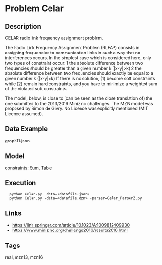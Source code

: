 # Problem Celar
## Description
CELAR radio link frequency assignment problem.

The Radio Link Frequency Assignment Problem (RLFAP) consists in assigning frequencies to communication links
in such a way that no interferences  occurs.
In the simplest case which is considered here, only two types of constraint occur:
  1 the absolute difference between two frequencies should be greater than a given number k (|x-y|>k)
  2 the absolute difference between two frequencies should exactly be equal to a given number k (|x-y|=k)
If there is no solution, (1) become soft constraints while (2) remain hard constraints,
and you have to minimize a weighted sum of the violated soft constraints.

The model, below, is close to (can be seen as the close translation of) the one submitted to the 2013/2016 Minizinc challenges.
The MZN model was proposed by Simon de Givry.
No Licence was explicitly mentioned (MIT Licence assumed).

## Data Example
  graph11.json

## Model
  constraints: [Sum](http://pycsp.org/documentation/constraints/Sum), [Table](http://pycsp.org/documentation/constraints/Table)

## Execution
```
  python Celar.py -data=<datafile.json>
  python Celar.py -data=<datafile.dzn> -parser=Celar_ParserZ.py
```

## Links
  - https://link.springer.com/article/10.1023/A:1009812409930
  - https://www.minizinc.org/challenge2016/results2016.html

## Tags
  real, mzn13, mzn16
